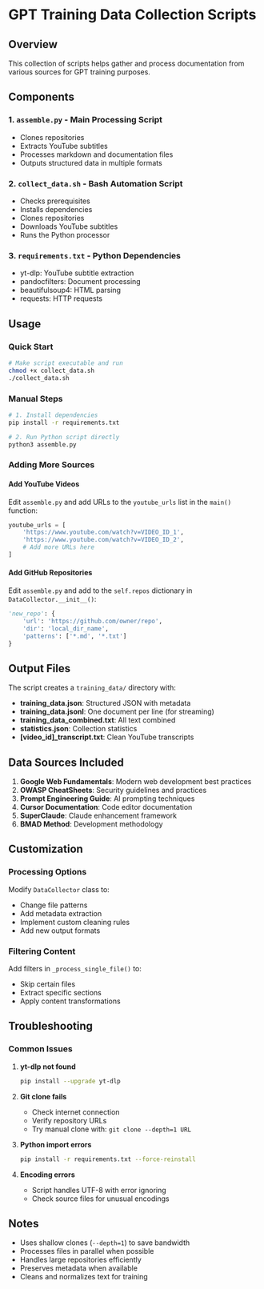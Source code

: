 # GPT Training Data Collection Scripts

## Overview
This collection of scripts helps gather and process documentation from various sources for GPT training purposes.

## Components

### 1. `assemble.py` - Main Processing Script
- Clones repositories
- Extracts YouTube subtitles
- Processes markdown and documentation files
- Outputs structured data in multiple formats

### 2. `collect_data.sh` - Bash Automation Script
- Checks prerequisites
- Installs dependencies
- Clones repositories
- Downloads YouTube subtitles
- Runs the Python processor

### 3. `requirements.txt` - Python Dependencies
- yt-dlp: YouTube subtitle extraction
- pandocfilters: Document processing
- beautifulsoup4: HTML parsing
- requests: HTTP requests

## Usage

### Quick Start
```bash
# Make script executable and run
chmod +x collect_data.sh
./collect_data.sh
```

### Manual Steps
```bash
# 1. Install dependencies
pip install -r requirements.txt

# 2. Run Python script directly
python3 assemble.py
```

### Adding More Sources

#### Add YouTube Videos
Edit `assemble.py` and add URLs to the `youtube_urls` list in the `main()` function:
```python
youtube_urls = [
    'https://www.youtube.com/watch?v=VIDEO_ID_1',
    'https://www.youtube.com/watch?v=VIDEO_ID_2',
    # Add more URLs here
]
```

#### Add GitHub Repositories
Edit `assemble.py` and add to the `self.repos` dictionary in `DataCollector.__init__()`:
```python
'new_repo': {
    'url': 'https://github.com/owner/repo',
    'dir': 'local_dir_name',
    'patterns': ['*.md', '*.txt']
}
```

## Output Files

The script creates a `training_data/` directory with:

- **training_data.json**: Structured JSON with metadata
- **training_data.jsonl**: One document per line (for streaming)
- **training_data_combined.txt**: All text combined
- **statistics.json**: Collection statistics
- **[video_id]_transcript.txt**: Clean YouTube transcripts

## Data Sources Included

1. **Google Web Fundamentals**: Modern web development best practices
2. **OWASP CheatSheets**: Security guidelines and practices
3. **Prompt Engineering Guide**: AI prompting techniques
4. **Cursor Documentation**: Code editor documentation
5. **SuperClaude**: Claude enhancement framework
6. **BMAD Method**: Development methodology

## Customization

### Processing Options
Modify `DataCollector` class to:
- Change file patterns
- Add metadata extraction
- Implement custom cleaning rules
- Add new output formats

### Filtering Content
Add filters in `_process_single_file()` to:
- Skip certain files
- Extract specific sections
- Apply content transformations

## Troubleshooting

### Common Issues

1. **yt-dlp not found**
   ```bash
   pip install --upgrade yt-dlp
   ```

2. **Git clone fails**
   - Check internet connection
   - Verify repository URLs
   - Try manual clone with: `git clone --depth=1 URL`

3. **Python import errors**
   ```bash
   pip install -r requirements.txt --force-reinstall
   ```

4. **Encoding errors**
   - Script handles UTF-8 with error ignoring
   - Check source files for unusual encodings

## Notes

- Uses shallow clones (`--depth=1`) to save bandwidth
- Processes files in parallel when possible
- Handles large repositories efficiently
- Preserves metadata when available
- Cleans and normalizes text for training